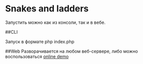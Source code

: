 # Snakes and ladders

Запустить можно как из консоли, так и в вебе.

##CLI

Запуск в формате php index.php

##Web
Разворачивается на любом веб-сервере, либо можно воспользоваться [online demo](http://84.201.141.192/snakes_and_ladders/)
